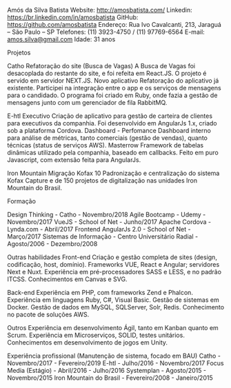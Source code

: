 Amós da Silva Batista
Website: http://amosbatista.com/
Linkedin: https://br.linkedin.com/in/amosbatista
GitHub: https://github.com/amosbatista
Endereço: Rua Ivo Cavalcanti, 213, Jaraguá – São Paulo – SP
Telefones: (11) 3923-4750 / (11) 97769-6564
E-mail: amos.silva@gmail.com
Idade: 31 anos

Projetos

Catho
Refatoração do site (Busca de Vagas)
A Busca de Vagas foi desacoplada do restante do site, e foi refeita em React.JS. 
O projeto é servido em servidor NEXT.JS.
Novo aplicativo
Refatoração do aplicativo já existente. Participei na integração entre o app e os serviços de mensagens 
para o candidado. O programa foi criado em Ruby, onde fazia a gestão de mensagens junto com 
um gerenciador de fila RabbitMQ.

E-htl
Executivo
Criação de aplicativo para gestão de carteira de clientes para executivos da companhia. 
Foi desenvolvido em AngularJs 1.x, criado sob a plataforma Cordova.
Dashboard - Perfomance
Dashboard interno para análise de métricas, tanto comerciais (gestão de vendas), 
quanto técnicas (status de serviços AWS).
Masterrow
Framework de tabelas dinâmicas utilizado pela companhia, baseado em callbacks. 
Feito em puro Javascript, com extensão feita para AngularJs.

Iron Mountain
Migração Kofax 10
Padronização e centralização do sistema Kofax Capture e de 150 projetos de digitalização nas unidades 
Iron Mountain do Brasil.

Formação

Design Thinking - Catho - Novembro/2018
Agile Bootcamp - Udemy - Novembro/2017
VueJS - School of Net - Junho/2017
Apache Cordova - Lynda.com - Abril/2017
Frontend AngularJs 2.0 - School of Net - Março/2017
Sistemas de Informação - Centro Universitário Radial - Agosto/2006 - Dezembro/2008

Outras habilidades
Front-end
Criação e gestão completa de sites (design, codificação, host, domínio).
Frameworks VUE, React e Angular; servidores Next e Nuxt.
Experiência em pré-processadores SASS e LESS, e no padrão ITCSS.
Conhecimentos em Canvas e SVG.

Back-end
Experiência em PHP, com frameworks Zend e Phalcon. 
Experiẽncia em linguagens Ruby, C#, Visual Basic.
Gestão de sistemas em Docker. 
Gestão de dados em MySQL, SQLServer, Solr, Redis.
Conhecimento no pacote de soluções AWS. 

Outros
Experiência em desenvolvimento Ágil, tanto em Kanban quanto em Scrum.
Experiẽncia em Microserviços, SOLID, testes unitários.
Conhecimentos em desenvolvimento de jogos em Unity. 

Experiência profissional (Manutenção de sistema, focado em BAU)
Catho - Novembro/2017 - Fevereiro/2019
E-htl - Julho/2016 - Novembro/2017
Focus Media (Estágio) - Abril/2016 - Julho/2016
Systemplan - Agosto/2015 - Novembro/2015
Iron Mountain do Brasil - Fevereiro/2008 - Janeiro/2015

